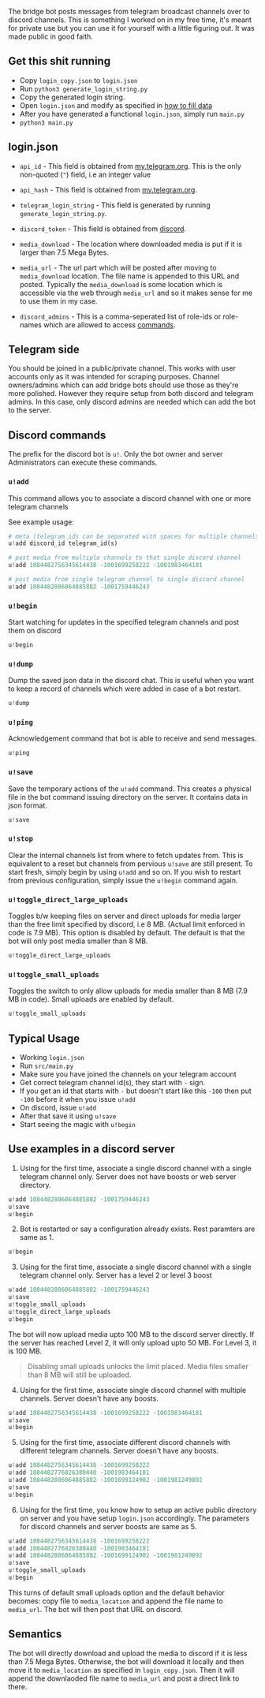The bridge bot posts messages from telegram broadcast channels over to discord channels.
This is something I worked on in my free time, it's meant for private use but you
can use it for yourself with a little figuring out.
It was made public in good faith.

## Get this shit running

- Copy `login_copy.json` to `login.json`
- Run `python3 generate_login_string.py`
- Copy the generated login string.
- Open `login.json` and modify as specified in [how to fill data](#login.json)
- After you have generated a functional `login.json`, simply run `main.py`
- `python3 main.py`

## login.json

- `api_id` - This field is obtained from [my.telegram.org](https://my.telegram.org). This is the only non-quoted (`"`) field, i.e an integer value

- `api_hash` - This field is obtained from [my.telegram.org](https://my.telegram.org).

- `telegram_login_string` - This field is generated by running `generate_login_string.py`.

- `discord_token` - This field is obtained from [discord](https://discord.com/developers/applications).

- `media_download` - The location where downloaded media is put if it is larger than 7.5 Mega Bytes.

- `media_url` - The url part which will be posted after moving to `media_download` location. The file name is appended to this URL and posted.
Typically the `media_download` is some location which is accessible via the
web through `media_url` and so it makes sense for me to use them in my case.

- `discord_admins` - This is a comma-seperated list of role-ids or role-names
which are allowed to access [commands](#discord-commands).


## Telegram side
You should be joined in a public/private channel. This works with user accounts only
as it was intended for scraping purposes. Channel owners/admins which can add bridge
bots should use those as they're more polished. However they require setup from both
discord and telegram admins. In this case, only discord admins are needed which can
add the bot to the server.

## Discord commands
The prefix for the discord bot is `u!`. Only the bot owner and server Administrators
can execute these commands.

### `u!add`
This command allows you to associate a discord channel with one or more telegram channels

See example usage:

```py
# meta (telegram_ids can be separated with spaces for multiple channels)
u!add discord_id telegram_id(s)
```

```py
# post media from multiple channels to that single discord channel
u!add 1084482756345614438 -1001699258222 -1001983464181
```
```py
# post media from single telegram channel to single discord channel
u!add 1084482806064885882 -1001759446243
```

### `u!begin`
Start watching for updates in the specified telegram channels and post them on discord
```py
u!begin
```

### `u!dump`
Dump the saved json data in the discord chat. This is useful when you want to keep a record
of channels which were added in case of a bot restart.
```py
u!dump
```

### `u!ping`
Acknowledgement command that bot is able to receive and send messages.
```py
u!ping
```

### `u!save`
Save the temporary actions of the `u!add` command. This creates a physical file in the bot
command issuing directory on the server. It contains data in json format.

```py
u!save
```

### `u!stop`
Clear the internal channels list from where to fetch updates from.
This is equivalent to a reset but channels from pervious `u!save`
are still present. To start fresh, simply begin by using `u!add` and 
so on. If you wish to restart from previous configuration, simply
issue the `u!begin` command again.

### `u!toggle_direct_large_uploads`
Toggles b/w keeping files on server and direct uploads for media larger than the free
limit specified by discord, i.e 8 MB. (Actual limit enforced in code is 7.9 MB). This option is disabled by default. The default is that the bot will only post
media smaller than 8 MB.
```py
u!toggle_direct_large_uploads
```

### `u!toggle_small_uploads`
Toggles the switch to only allow uploads for media smaller than 8 MB (7.9 MB in code). Small uploads are enabled by default.
```py
u!toggle_small_uploads
```

## Typical Usage
- Working `login.json`
- Run `src/main.py`
- Make sure you have joined the channels on your telegram account
- Get correct telegram channel id(s), they start with `-` sign.
- If you get an id that starts with `-` but doesn't start like this `-100`
then put `-100` before it when you issue `u!add`
- On discord, issue `u!add`
- After that save it using `u!save`
- Start seeing the magic with `u!begin`

## Use examples in a discord server

1. Using for the first time, associate a single discord channel with a single telegram channel only. Server does not have boosts or web server directory.

```py
u!add 1084482806064885882 -1001759446243
u!save
u!begin
```

2. Bot is restarted or say a configuration already exists. Rest paramters
are same as 1.
```py
u!begin
```

3. Using for the first time, associate a single discord channel with
a single telegram channel only. Server has a level 2 or level 3 boost

```py
u!add 1084482806064885882 -1001759446243
u!save
u!toggle_small_uploads
u!toggle_direct_large_uploads
u!begin
```

The bot will now upload media upto 100 MB to the discord server directly.
If the server has reached Level 2, it will only upload upto 50 MB.
For Level 3, it is 100 MB.

> Disabling small uploads unlocks the limit placed. Media files
smaller than 8 MB will still be uploaded.

4. Using for the first time, associate single discord channel with
multiple channels. Server doesn't have any boosts.

```py
u!add 1084482756345614438 -1001699258222 -1001983464181
u!save
u!begin
```

5. Using for the first time, associate different discord channels with different telegram channels. Server doesn't have any boosts.

```py
u!add 1084482756345614438 -1001699258222 
u!add 1084482776826380440 -1001983464181
u!add 1084482806064885882 -1001699124902 -1001981249892
u!save
u!begin
```

6. Using for the first time, you know how to setup an
active public directory on server and you have setup `login.json`
accordingly. The parameters for discord channels and server boosts
are same as 5.

```py
u!add 1084482756345614438 -1001699258222 
u!add 1084482776826380440 -1001983464181
u!add 1084482806064885882 -1001699124902 -1001981249892
u!save
u!toggle_small_uploads
u!begin
```

This turns of default small uploads option and the default behavior becomes:
copy file to `media_location` and append the file name to `media_url`. The bot
will then post that URL on discord.

## Semantics
The bot will directly download and upload the media to discord if it is less than 7.5 Mega Bytes.
Otherwise, the bot will download it locally and then move it to `media_location` as specified in `login_copy.json`.
Then it will append the downlaoded file name to `media_url` and post a direct link to there.